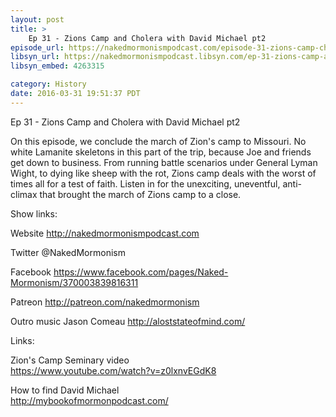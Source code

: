 ```yaml
---
layout: post
title: >
    Ep 31 - Zions Camp and Cholera with David Michael pt2
episode_url: https://nakedmormonismpodcast.com/episode-31-zions-camp-cholera-david-michael-pt2/
libsyn_url: https://nakedmormonismpodcast.libsyn.com/ep-31-zions-camp-and-cholera-with-david-michael-pt2
libsyn_embed: 4263315

category: History
date: 2016-03-31 19:51:37 PDT
---
```


Ep 31 - Zions Camp and Cholera with David Michael pt2

On this episode, we conclude the march of Zion's camp to Missouri. No
white Lamanite skeletons in this part of the trip, because Joe and
friends get down to business. From running battle scenarios under
General Lyman Wight, to dying like sheep with the rot, Zions camp deals
with the worst of times all for a test of faith. Listen in for the
unexciting, uneventful, anti-climax that brought the march of Zions camp
to a close.

Show links:

Website http://nakedmormonismpodcast.com  
  
Twitter @NakedMormonism  
  
Facebook
https://www.facebook.com/pages/Naked-Mormonism/370003839816311  
  
Patreon http://patreon.com/nakedmormonism  
  
Outro music Jason Comeau http://aloststateofmind.com/ 

Links:

Zion's Camp Seminary video  
https://www.youtube.com/watch?v=z0lxnvEGdK8  
  
How to find David Michael  
http://mybookofmormonpodcast.com/
